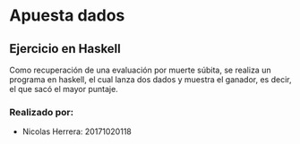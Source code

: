 ﻿# Apuesta dados

## Ejercicio en Haskell

<p>
Como recuperación de una evaluación por muerte súbita, se realiza un programa en haskell, el cual lanza dos dados y muestra el ganador, es decir, el que sacó el mayor puntaje.
</p>

### Realizado por:

- Nicolas Herrera: 20171020118

